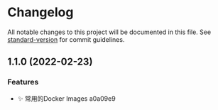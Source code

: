 # Changelog

All notable changes to this project will be documented in this file. See [standard-version](https://github.com/conventional-changelog/standard-version) for commit guidelines.

## 1.1.0 (2022-02-23)


### Features

* ✨ 常用的Docker Images a0a09e9
